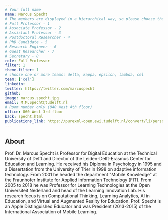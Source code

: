 ```yaml
---
# Your full name
name: Marcus Specht
# The members are displayed in a hierarchical way, so please choose the role and filter from this list:
# Full Professor - 1
# Associate Professor - 2
# Assistant Professor - 3
# Postdoctoral Researcher - 4
# PhD Candidate - 5
# Research Engineer - 6
# Guest Researcher - 7
# Secretary - 8
role: Full Professor
filter: 1
theme-filter: 1
# choose one or more teams: delta, kappa, epsilon, lambda, cel
team: ['cel']
linkedin: 
twitter: https://twitter.com/marcuspecht
github:
image: marcus.specht.jpg
email: M.M.Specht@tudelft.nl
# Room number only (840 West 4th floor)
office: 860 West 3rd floor
back: specht.html
publications_link: https://purexml-open.ewi.tudelft.nl/convert/li/persons/a8816dec-9269-4a05-b727-59b277c41f8d
---
```


## About

Prof. Dr. Marcus Specht is Professor for Digital Education at the Technical University of Delft and Director of the Leiden-Delft-Erasmus Center for Education and Learning. He received his Diploma in Psychology in 1995 and a Dissertation from the University of Trier in 1998 on adaptive information technology. From 2001 he headed the department "Mobile Knowledge" at the Fraunhofer Institute for Applied Information Technology (FIT). From 2005 to 2018 he was Professor for Learning Technologies at the Open Universiteit Nederland and head of the Learning Innovation Lab. His research focus is on Computational Thinking, Learning Analytics, AI in Education, and Virtual and Augmented Reality for Education. Prof. Specht is an Apple Distinguished Educator and was President (2013-2015) of the International Association of Mobile Learning.
 



